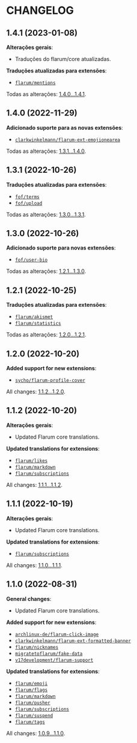 CHANGELOG
=========


1.4.1 (2023-01-08)
------------------

**Alterações gerais**:

* Traduções do flarum/core atualizadas.


**Traduções atualizadas para extensões**:

* [`flarum/mentions`](https://github.com/flarum/mentions)


Todas as alterações: [1.4.0...1.4.1](https://github.com/flarum-lang/brazilian/compare/1.4.0...1.4.1).


1.4.0 (2022-11-29)
------------------

**Adicionado suporte para as novas extensões**:

* [`clarkwinkelmann/flarum-ext-emojionearea`](https://github.com/clarkwinkelmann/flarum-ext-emojionearea)


Todas as alterações: [1.3.1...1.4.0](https://github.com/flarum-lang/brazilian/compare/1.3.1...1.4.0).


1.3.1 (2022-10-26)
------------------

**Traduções atualizadas para extensões**:

* [`fof/terms`](https://github.com/FriendsOfFlarum/terms)
* [`fof/upload`](https://github.com/FriendsOfFlarum/upload)


Todas as alterações: [1.3.0...1.3.1](https://github.com/flarum-lang/brazilian/compare/1.3.0...1.3.1).


1.3.0 (2022-10-26)
------------------

**Adicionado suporte para novas extensões**:

* [`fof/user-bio`](https://github.com/FriendsOfFlarum/user-bio)


Todas as alterações: [1.2.1...1.3.0](https://github.com/flarum-lang/brazilian/compare/1.2.1...1.3.0).


1.2.1 (2022-10-25)
------------------

**Traduções atualizadas para extensões**:

* [`flarum/akismet`](https://github.com/flarum/akismet)
* [`flarum/statistics`](https://github.com/flarum/statistics)


Todas as alterações: [1.2.0...1.2.1](https://github.com/flarum-lang/brazilian/compare/1.2.0...1.2.1).


1.2.0 (2022-10-20)
------------------

**Added support for new extensions**:

* [`sycho/flarum-profile-cover`](https://github.com/SychO9/flarum-profile-cover)


All changes: [1.1.2...1.2.0](https://github.com/flarum-lang/brazilian/compare/1.1.2...1.2.0).


1.1.2 (2022-10-20)
------------------

**Alterações gerais**:

* Updated Flarum core translations.


**Updated translations for extensions**:

* [`flarum/likes`](https://github.com/flarum/likes)
* [`flarum/markdown`](https://github.com/flarum/markdown)
* [`flarum/subscriptions`](https://github.com/flarum/subscriptions)


All changes: [1.1.1...1.1.2](https://github.com/flarum-lang/brazilian/compare/1.1.1...1.1.2).


1.1.1 (2022-10-19)
------------------

**Alterações gerais**:

* Updated Flarum core translations.


**Updated translations for extensions**:

* [`flarum/subscriptions`](https://github.com/flarum/subscriptions)


All changes: [1.1.0...1.1.1](https://github.com/flarum-lang/brazilian/compare/1.1.0...1.1.1).


1.1.0 (2022-08-31)
------------------

**General changes**:

* Updated Flarum core translations.


**Added support for new extensions**:

* [`archlinux-de/flarum-click-image`](https://github.com/archlinux-de/flarum-click-image)
* [`clarkwinkelmann/flarum-ext-formatted-banner`](https://github.com/clarkwinkelmann/flarum-ext-formatted-banner)
* [`flarum/nicknames`](https://github.com/flarum/nicknames)
* [`migratetoflarum/fake-data`](https://github.com/migratetoflarum/fake-data)
* [`v17development/flarum-support`](https://extiverse.com/extension/v17development/flarum-support)


**Updated translations for extensions**:

* [`flarum/emoji`](https://github.com/flarum/emoji)
* [`flarum/flags`](https://github.com/flarum/flags)
* [`flarum/markdown`](https://github.com/flarum/markdown)
* [`flarum/pusher`](https://github.com/flarum/pusher)
* [`flarum/subscriptions`](https://github.com/flarum/subscriptions)
* [`flarum/suspend`](https://github.com/flarum/suspend)
* [`flarum/tags`](https://github.com/flarum/tags)


All changes: [1.0.9...1.1.0](https://github.com/flarum-lang/brazilian/compare/1.0.9...1.1.0).


